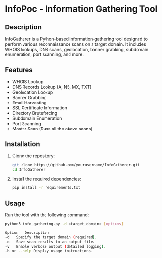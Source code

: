 # InfoPoc - Information Gathering Tool

## Description
InfoGatherer is a Python-based information-gathering tool designed to perform various reconnaissance scans on a target domain. It includes WHOIS lookups, DNS scans, geolocation, banner grabbing, subdomain enumeration, port scanning, and more.

## Features
- WHOIS Lookup
- DNS Records Lookup (A, NS, MX, TXT)
- Geolocation Lookup
- Banner Grabbing
- Email Harvesting
- SSL Certificate Information
- Directory Bruteforcing
- Subdomain Enumeration
- Port Scanning
- Master Scan (Runs all the above scans)

## Installation
1. Clone the repository:
   ```bash
   git clone https://github.com/yourusername/InfoGatherer.git
   cd InfoGatherer

2. Install the required dependencies:
   ```bash
   pip install -r requirements.txt

## Usage
Run the tool with the following command:
   ```bash
   python3 info_gathering.py -d <target_domain> [options]
   
   Option	Description
   -d	Specify the target domain (required).
   -o	Save scan results to an output file.
   -v	Enable verbose output (detailed logging).
   -h or --help	Display usage instructions.


